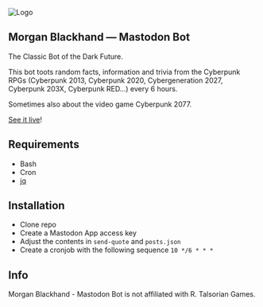 ![Logo](https://mikoshi.obeythesystem.com/index.php/apps/files_sharing/publicpreview/QHXSTessQPmMpKf?x=3600&y=1046&a=true&file=835d587ae7479690.jpg&scalingup=0)

## Morgan Blackhand — Mastodon Bot

The Classic Bot of the Dark Future.

This bot toots random facts, information and trivia from the Cyberpunk RPGs (Cyberpunk 2013, Cyberpunk 2020, Cybergeneration 2027, Cyberpunk 203X, Cyberpunk RED...) every 6 hours.

Sometimes also about the video game Cyberpunk 2077.

[See it live](https://corteximplant.com/@blackhand)!

## Requirements

- Bash
- Cron
- [jq](https://github.com/stedolan/jq)

## Installation

- Clone repo
- Create a Mastodon App access key
- Adjust the contents in `send-quote` and `posts.json`
- Create a cronjob with the following sequence `10 */6 * * *` 

## Info

Morgan Blackhand - Mastodon Bot is not affiliated with R. Talsorian Games.